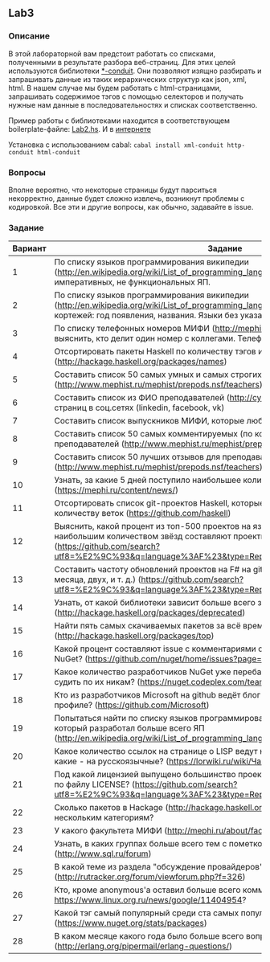 ## Lab3
### Описание

В этой лабораторной вам предстоит работать со списками, полученными в результате разбора веб-страниц.
Для этих целей используются библиотеки [*-conduit](https://github.com/snoyberg/xml). Они позволяют изящно разбирать и запрашивать данные из таких иерархических структур как json, xml, html. В нашем случае мы будем работать с html-страницами, запрашивать содержимое тэгов с помощью селекторов и получать нужные нам данные в последовательностях и списках соответственно.

Пример работы с библиотеками находится в соответствующем boilerplate-файле: [Lab2.hs](./Lab2.hs). И в [интернете](https://www.fpcomplete.com/school/starting-with-haskell/libraries-and-frameworks/text-manipulation/tagsoup)

Установка с использованием cabal: `cabal install xml-conduit http-conduit html-conduit`

### Вопросы
Вполне вероятно, что некоторые страницы будут парситься некорректно, данные будет сложно извлечь, возникнут проблемы с кодировкой. Все эти и другие вопросы, как обычно, задавайте в issue.

### Задание
|Вариант|Задание|
|---|---|
|1|По списку языков программирования википедии (http://en.wikipedia.org/wiki/List_of_programming_languages) составить список императивных, не функциональных ЯП.
|2|По списку языков программирования википедии (http://en.wikipedia.org/wiki/List_of_programming_languages) составить список кортежей: год появления, названия. Языки без указания годов появления исключить.
|3|По списку телефонных номеров МИФИ (http://mephi.ru/about/governance.php) выяснить, кто делит один номер с коллегами. Телефонные номера нормализовать
|4|Отсортировать пакеты Haskell по количеству тэгов их описывающих (http://hackage.haskell.org/packages/names)
|5|Составить список 50 самых умных и самых строгих преподавателей (http://www.mephist.ru/mephist/prepods.nsf/teachers)
|6|Составить список из ФИО преподавателей (http://cyber.mephi.ru/Faculty.html) и их страниц в соц.сетях (linkedin, facebook, vk)
|7|Составить список выпускников МИФИ, которые любят КВН (https://vk.com/vmephi)
|8|Составить список 50 самых комментируемых (по количеству отзывов) преподавателей (http://www.mephist.ru/mephist/prepods.nsf/teachers)
|9|Составить список 50 лучших отзывов для преподавателей с самой высокой оценкой (http://www.mephist.ru/mephist/prepods.nsf/teachers)
|10|Узнать, за какие 5 дней поступило наибольшее количество новостей в ленту (https://mephi.ru/content/news/)
|11|Отсортировать список git-проектов Haskell, которые проходят тесты на Travis CI по количеству веток (https://github.com/haskell)
|12|Выяснить, какой процент из топ-500 проектов на языках Haskell и F# на github с наибольшим количеством звёзд составляют проекты на F# (https://github.com/search?utf8=%E2%9C%93&q=language%3AF%23&type=Repositories&ref=advsearch&l=F%23)
|13|Составить частоту обновлений проектов на F# на github (в течении последнего месяца, двух, и т. д.) (https://github.com/search?utf8=%E2%9C%93&q=language%3AF%23&type=Repositories&ref=advsearch&l=F%23)
|14|Узнать, от какой библиотеки зависит больше всего запрещённых пакетов на hackage (http://hackage.haskell.org/packages/deprecated)
|15|Найти пять самых скачиваемых пакетов за всё время на hackage (http://hackage.haskell.org/packages/top)
|16|Какой процент составляют issue с комментариями от общего количества issue для NuGet? (https://github.com/nuget/home/issues?page=1&q=is%3Aissue+is%3Aopen)
|17|Какое количество разработчиков NuGet уже перебазировались на github, если судить по их никам? (https://nuget.codeplex.com/team/view)
|18|Кто из разработчиков Microsoft на github ведёт блог на blogs.msdn.com и указал его в профиле? (https://github.com/Microsoft)
|19|Попытаться найти по списку языков программирования википедии человека, который разработал больше всего ЯП (http://en.wikipedia.org/wiki/List_of_programming_languages)
|20|Какое количество ссылок на странице о LISP ведут на англоязычные ресурсы, а какие - на русскоязычные? (https://lorwiki.ru/wiki/Часть_1._Общие_вопросы_о_Lisp)
|21|Под какой лицензией выпущено большинство проектов на F# на github, если судить по файлу LICENSE? (https://github.com/search?utf8=%E2%9C%93&q=language%3AF%23&type=Repositories&ref=advsearch&l=F%23)
|22|Сколько пакетов в Hackage (http://hackage.haskell.org/packages/) относятся к нескольким категориям?
|23|У какого факультета МИФИ (http://mephi.ru/about/faculty/) больше всего кафедр?
|24|Узнать, в каких группах больше всего тем с пометкой "Важно:" на форуме (http://www.sql.ru/forum)
|25|В какой теме из раздела "обсуждение провайдеров" больше всего ответов? (http://rutracker.org/forum/viewforum.php?f=326)
|26|Кто, кроме anonymous'а оставил больше всего комментариев в теме https://www.linux.org.ru/news/google/11404954?
|27|Какой тэг самый популярный среди ста самых популярных пакетов на NuGet? (https://www.nuget.org/stats/packages)
|28|В каком месяце какого года было больше всего вопросов в рассылке эрланга? (http://erlang.org/pipermail/erlang-questions/)

